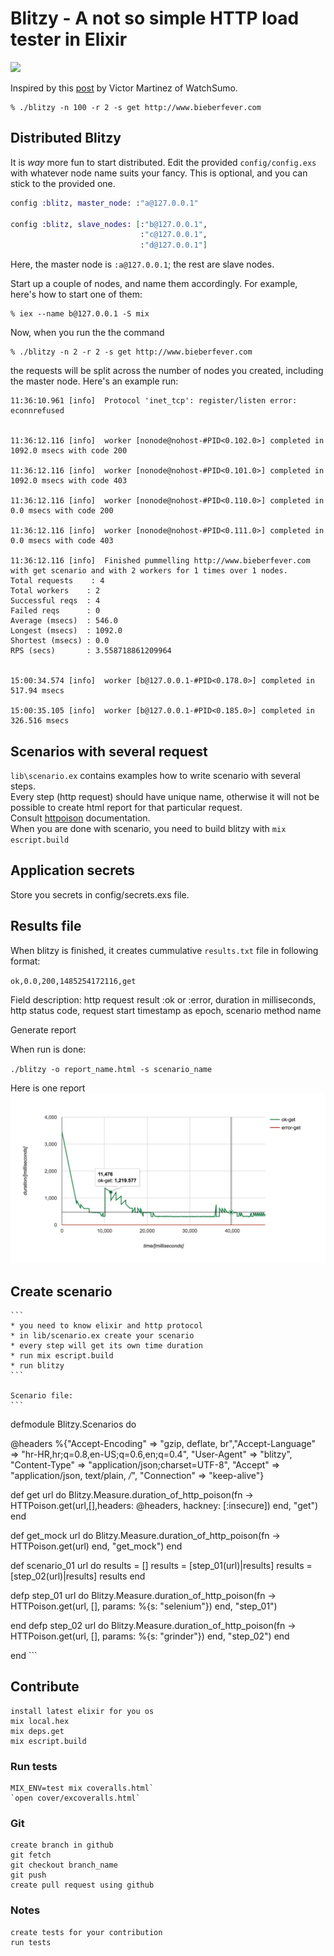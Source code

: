 Blitzy - A not so simple HTTP load tester in Elixir
============================================

![](http://i.imgur.com/Z8zyXZu.gif)

Inspired by this [post](http://www.watchsumo.com/posts/introduction-to-elixir-v1-0-0-by-example-i) by Victor Martinez of WatchSumo.

```
% ./blitzy -n 100 -r 2 -s get http://www.bieberfever.com
```

## Distributed Blitzy

It is _way_ more fun to start distributed. Edit the provided `config/config.exs` with whatever node name suits your fancy. This is optional, and you can stick to the provided one.

```elixir
config :blitz, master_node: :"a@127.0.0.1"

config :blitz, slave_nodes: [:"b@127.0.0.1", 
                             :"c@127.0.0.1",
                             :"d@127.0.0.1"] 
```

Here, the master node is `:a@127.0.0.1`; the rest are slave nodes.

Start up a couple of nodes, and name them accordingly. For example, here's how to start one of them:

```
% iex --name b@127.0.0.1 -S mix
```

Now, when you run the the command

```
% ./blitzy -n 2 -r 2 -s get http://www.bieberfever.com
```

the requests will be split across the number of nodes you created, including the master node. Here's an example run:

```
11:36:10.961 [info]  Protocol 'inet_tcp': register/listen error: econnrefused


11:36:12.116 [info]  worker [nonode@nohost-#PID<0.102.0>] completed in 1092.0 msecs with code 200

11:36:12.116 [info]  worker [nonode@nohost-#PID<0.101.0>] completed in 1092.0 msecs with code 403

11:36:12.116 [info]  worker [nonode@nohost-#PID<0.110.0>] completed in 0.0 msecs with code 200

11:36:12.116 [info]  worker [nonode@nohost-#PID<0.111.0>] completed in 0.0 msecs with code 403

11:36:12.116 [info]  Finished pummelling http://www.bieberfever.com with get scenario and with 2 workers for 1 times over 1 nodes.
Total requests    : 4
Total workers    : 2
Successful reqs  : 4
Failed reqs      : 0
Average (msecs)  : 546.0
Longest (msecs)  : 1092.0
Shortest (msecs) : 0.0
RPS (secs)       : 3.558718861209964


15:00:34.574 [info]  worker [b@127.0.0.1-#PID<0.178.0>] completed in 517.94 msecs

15:00:35.105 [info]  worker [b@127.0.0.1-#PID<0.185.0>] completed in 326.516 msecs
```

## Scenarios with several request

`lib\scenario.ex` contains examples how to write scenario with several steps.  
Every step (http request) should have unique name, otherwise it will not be possible to create html report for that particular request.  
Consult [httpoison](https://github.com/edgurgel/httpoison) documentation.  
When you are done with scenario, you need to build blitzy with `mix escript.build`

## Application secrets

Store you secrets in config/secrets.exs file.


## Results file

When blitzy is finished, it creates cummulative `results.txt` file in following format:

`ok,0.0,200,1485254172116,get`

Field description: http request result :ok or :error, duration in milliseconds, http status code, request start timestamp as epoch, scenario method name

Generate report

When run is done:  

`./blitzy -o report_name.html -s scenario_name`  

Here is one report ![](graph_example.png)

## Create scenario
    ```
    * you need to know elixir and http protocol
    * in lib/scenario.ex create your scenario
    * every step will get its own time duration
    * run mix escript.build
    * run blitzy
    ```

    Scenario file:
    ```
defmodule Blitzy.Scenarios do  
  
  @headers %{"Accept-Encoding" => "gzip, deflate, br","Accept-Language" => "hr-HR,hr;q=0.8,en-US;q=0.6,en;q=0.4",
               "User-Agent" => "blitzy", "Content-Type" => "application/json;charset=UTF-8",
               "Accept" => "application/json, text/plain, */*", "Connection" => "keep-alive"}  

  def get url do
    Blitzy.Measure.duration_of_http_poison(fn -> HTTPoison.get(url,[],headers: @headers, hackney: [:insecure]) end, "get")
  end
  
  def get_mock url do
    Blitzy.Measure.duration_of_http_poison(fn -> HTTPoison.get(url) end, "get_mock")
  end
  
  def scenario_01 url do
    results = []
    results = [step_01(url)|results]
    results = [step_02(url)|results]
    results
  end

  defp step_01 url do
    Blitzy.Measure.duration_of_http_poison(fn -> HTTPoison.get(url, [], params: %{s: "selenium"}) end, "step_01")
    
  end
  defp step_02 url do
    Blitzy.Measure.duration_of_http_poison(fn -> HTTPoison.get(url, [], params: %{s: "grinder"}) end, "step_02")
  end
    
end
    ```


## Contribute

```
install latest elixir for you os
mix local.hex
mix deps.get
mix escript.build
```
### Run tests

```
MIX_ENV=test mix coveralls.html`
`open cover/excoveralls.html`
```

### Git

```
create branch in github
git fetch
git checkout branch_name
git push
create pull request using github
```

### Notes

```
create tests for your contribution
run tests
```
